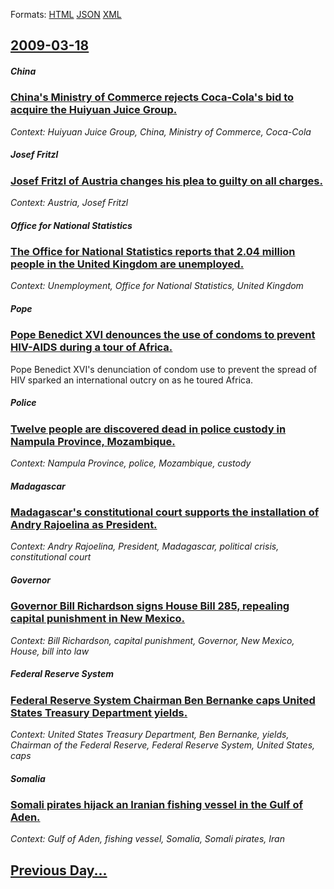 
Formats: [HTML](2009/03/18/index.html)  [JSON](2009/03/18/index.json)  [XML](2009/03/18/index.xml)  

## [2009-03-18](/news/2009/03/18/index.md)

##### China
### [ China's Ministry of Commerce rejects Coca-Cola's bid to acquire the Huiyuan Juice Group. ](/news/2009/03/18/china-s-ministry-of-commerce-rejects-coca-cola-s-bid-to-acquire-the-huiyuan-juice-group.md)
_Context: Huiyuan Juice Group, China, Ministry of Commerce, Coca-Cola_

##### Josef Fritzl
### [ Josef Fritzl of Austria changes his plea to guilty on all charges. ](/news/2009/03/18/josef-fritzl-of-austria-changes-his-plea-to-guilty-on-all-charges.md)
_Context: Austria, Josef Fritzl_

##### Office for National Statistics
### [ The Office for National Statistics reports that 2.04 million people in the United Kingdom are unemployed. ](/news/2009/03/18/the-office-for-national-statistics-reports-that-2-04-million-people-in-the-united-kingdom-are-unemployed.md)
_Context: Unemployment, Office for National Statistics, United Kingdom_

##### Pope
### [ Pope Benedict XVI denounces the use of condoms to prevent HIV-AIDS during a tour of Africa. ](/news/2009/03/18/pope-benedict-xvi-denounces-the-use-of-condoms-to-prevent-hiv-aids-during-a-tour-of-africa.md)
Pope Benedict XVI&#39;s denunciation of condom use to prevent the spread of HIV sparked an international outcry on as he toured Africa.

##### Police
### [ Twelve people are discovered dead in police custody in Nampula Province, Mozambique. ](/news/2009/03/18/twelve-people-are-discovered-dead-in-police-custody-in-nampula-province-mozambique.md)
_Context: Nampula Province, police, Mozambique, custody_

##### Madagascar
### [ Madagascar's constitutional court supports the installation of Andry Rajoelina as President. ](/news/2009/03/18/madagascar-s-constitutional-court-supports-the-installation-of-andry-rajoelina-as-president.md)
_Context: Andry Rajoelina, President, Madagascar, political crisis, constitutional court_

##### Governor
### [ Governor Bill Richardson signs House Bill 285, repealing capital punishment in New Mexico. ](/news/2009/03/18/governor-bill-richardson-signs-house-bill-285-repealing-capital-punishment-in-new-mexico.md)
_Context: Bill Richardson, capital punishment, Governor, New Mexico, House, bill into law_

##### Federal Reserve System
### [ Federal Reserve System Chairman Ben Bernanke caps United States Treasury Department yields. ](/news/2009/03/18/federal-reserve-system-chairman-ben-bernanke-caps-united-states-treasury-department-yields.md)
_Context: United States Treasury Department, Ben Bernanke, yields, Chairman of the Federal Reserve, Federal Reserve System, United States, caps_

##### Somalia
### [ Somali pirates hijack an Iranian fishing vessel in the Gulf of Aden. ](/news/2009/03/18/somali-pirates-hijack-an-iranian-fishing-vessel-in-the-gulf-of-aden.md)
_Context: Gulf of Aden, fishing vessel, Somalia, Somali pirates, Iran_

## [Previous Day...](/news/2009/03/17/index.md)

